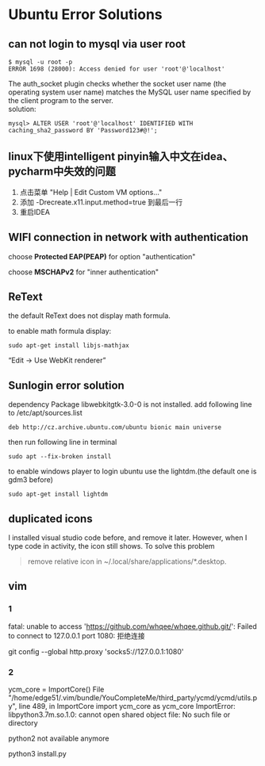 # Ubuntu Error Solutions

## can not login to mysql via user root

```
$ mysql -u root -p
ERROR 1698 (28000): Access denied for user 'root'@'localhost' 
```
The auth_socket plugin checks whether the socket user name (the operating system user name) matches the MySQL user name specified by the client program to the server.  
solution:
```
mysql> ALTER USER 'root'@'localhost' IDENTIFIED WITH caching_sha2_password BY 'Password123#@!';
```

## linux下使用intelligent pinyin输入中文在idea、pycharm中失效的问题
1. 点击菜单 "Help | Edit Custom VM options..."
2. 添加 -Drecreate.x11.input.method=true 到最后一行
3. 重启IDEA

## WIFI connection in network with authentication

choose **Protected EAP(PEAP)** for option "authentication"

choose **MSCHAPv2** for "inner authentication"

## ReText

the default ReText does not display math formula.

to enable math formula display:
```
sudo apt-get install libjs-mathjax
```

“Edit → Use WebKit renderer”

## Sunlogin error solution

dependency Package libwebkitgtk-3.0-0 is not installed.
add following line to /etc/apt/sources.list
```
deb http://cz.archive.ubuntu.com/ubuntu bionic main universe
```

then run following line in terminal
```
sudo apt --fix-broken install
```

to enable windows player to login ubuntu use the lightdm.(the default one is gdm3 before)
```
sudo apt-get install lightdm
```

## duplicated icons
I installed visual studio code before, and remove it later. However, when I type code in activity, the icon still shows.
To solve this problem
> remove relative icon in ~/.local/share/applications/*.desktop.

## vim

### 1

fatal: unable to access 'https://github.com/whqee/whqee.github.git/': Failed to connect to 127.0.0.1 port 1080: 拒绝连接

git config --global http.proxy 'socks5://127.0.0.1:1080'

### 2

ycm_core = ImportCore()
  File "/home/edge51/.vim/bundle/YouCompleteMe/third_party/ycmd/ycmd/utils.py", line 489, in ImportCore
  import ycm_core as ycm_core
ImportError: libpython3.7m.so.1.0: cannot open shared object file: No such file or directory

python2 not available anymore

python3 install.py
